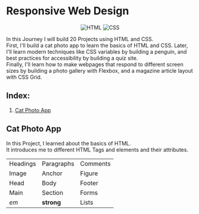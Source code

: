 # Responsive Web Design
<div align="center">
  <img src="https://github.com/user-attachments/assets/589c81f9-c3c6-4b46-a192-9fe6c9b3162c" alt="HTML">
  <img src="https://github.com/user-attachments/assets/a748dc3d-ea36-4742-a261-11556de169f8" alt="CSS">
</div>

In this Journey I will build 20 Projects using HTML and CSS.
<br>
First, I'll build a cat photo app to learn the basics of HTML and CSS. Later, I'll learn modern techniques like CSS variables by building a penguin, and best practices for accessibility by building a quiz site.
<br>
Finally, I'll learn how to make webpages that respond to different screen sizes by building a photo gallery with Flexbox, and a magazine article layout with CSS Grid.

## Index:
1. [Cat Photo App](#cat-photo-app)

## <a id="cat-photo-app"></a>Cat Photo App
In this Project, I learned about the basics of HTML.
<br>
It introduces me to different HTML Tags and elements and their attributes.

<table>
  <tr>
    <td>Headings</td>
    <td>Paragraphs</td>
    <td>Comments</td>
  </tr>
  <tr>
    <td>Image</td>
    <td>Anchor</td>
    <td>Figure</td>
  </tr>
  <tr>
    <td>Head</td>
    <td>Body</td>
    <td>Footer</td>
  </tr>
  <tr>
    <td>Main</td>
    <td>Section</td>
    <td>Forms</td>
  </tr>
  <tr>
    <td><em>em</em></td>
    <td><strong>strong</strong></td>
    <td>Lists</td>
  </tr>
</table>
